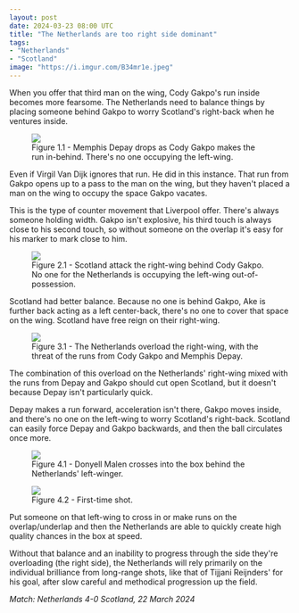 ```yaml
---
layout: post
date: 2024-03-23 08:00 UTC
title: "The Netherlands are too right side dominant"
tags:
- "Netherlands"
- "Scotland"
image: "https://i.imgur.com/B34mr1e.jpeg"
---
```


When you offer that third man on the wing, Cody Gakpo's run inside becomes more fearsome. The Netherlands need to balance things by placing someone behind Gakpo to worry Scotland's right-back when he ventures inside.

<!---more--->

<figure>
    <img src="https://i.imgur.com/B34mr1e.jpeg">
    <figcaption>Figure 1.1 - Memphis Depay drops as Cody Gakpo makes the run in-behind. There's no one occupying the left-wing.</figcaption>
</figure> 

Even if Virgil Van Dijk ignores that run. He did in this instance. That run from Gakpo opens up to a pass to the man on the wing, but they haven't placed a man on the wing to occupy the space Gakpo vacates. 

This is the type of counter movement that Liverpool offer. There's always someone holding width. Gakpo isn't explosive, his third touch is always close to his second touch, so without someone on the overlap it's easy for his marker to mark close to him. 

<figure>
    <img src="https://i.imgur.com/C9YWCPk.jpeg">
    <figcaption>Figure 2.1 - Scotland attack the right-wing behind Cody Gakpo. No one for the Netherlands is occupying the left-wing out-of-possession.</figcaption>
</figure> 

Scotland had better balance. Because no one is behind Gakpo, Ake is further back acting as a left center-back, there's no one to cover that space on the wing. Scotland have free reign on their right-wing. 

<figure>
    <img src="https://i.imgur.com/JEHhboG.jpeg">
    <figcaption>Figure 3.1 - The Netherlands overload the right-wing, with the threat of the runs from Cody Gakpo and Memphis Depay.</figcaption>
</figure> 

The combination of this overload on the Netherlands' right-wing mixed with the runs from Depay and Gakpo should cut open Scotland, but it doesn't because Depay isn't particularly quick. 

Depay makes a run forward, acceleration isn't there, Gakpo moves inside, and there's no one on the left-wing to worry Scotland's right-back. Scotland can easily force Depay and Gakpo backwards, and then the ball circulates once more.

<figure>
    <img src="https://i.imgur.com/yTQbVFF.jpeg">
    <figcaption>Figure 4.1 - Donyell Malen crosses into the box behind the Netherlands' left-winger.</figcaption>
</figure> 

<figure>
    <img src="https://i.imgur.com/IM5cQh4.jpeg">
    <figcaption>Figure 4.2 - First-time shot.</figcaption>
</figure> 

Put someone on that left-wing to cross in or make runs on the overlap/underlap and then the Netherlands are able to quickly create high quality chances in the box at speed. 

Without that balance and an inability to progress through the side they're overloading (the right side), the Netherlands will rely primarily on the individual brilliance from long-range shots, like that of Tijjani Reijnders' for his goal, after slow careful and methodical progression up the field.

*Match: Netherlands 4-0 Scotland, 22 March 2024*